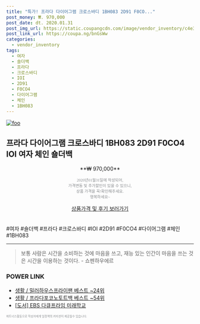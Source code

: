 ```yaml
--- 
title: "특가! 프라다 다이어그램 크로스바디 1BH083 2D91 F0CO..." 
post_money: ₩. 970,000 
post_date: dt. 2020.01.31 
post_img_url: https://static.coupangcdn.com/image/vendor_inventory/c4e3/f518125b3cc7e9b521e8467678ad9a61bf1d4afce5a82ce3a5f4cba82844.jpg 
post_link_url: https://coupa.ng/bnGsWw 
categories: 
  - vendor_inventory 
tags: 
  - 여자 
  - 숄더백 
  - 프라다 
  - 크로스바디 
  - IOI 
  - 2D91 
  - F0CO4 
  - 다이어그램 
  - 체인 
  - 1BH083 
--- 
```

[![foo](https://static.coupangcdn.com/image/vendor_inventory/c4e3/f518125b3cc7e9b521e8467678ad9a61bf1d4afce5a82ce3a5f4cba82844.jpg)](https://coupa.ng/bnGsWw) 

## 프라다 다이어그램 크로스바디 1BH083 2D91 F0CO4 IOI 여자 체인 숄더백 
<p style="text-align: center;">**₩ 970,000**</p> 
<p style="text-align: center;"><span style="color: #898c8f; font-family: Georgia,Times,serif; font-size: 0.75em;">2020년01월31일에 작성되어, <br>가격변동 및 추가할인이 있을 수 있으니,<br> 상품 가격을 꼭!확인해주세요.<br>행복하세요~</span> 
</p>	 
<div markdown="0" style="text-align: center;"><a href="https://coupa.ng/bnGsWw" class="btn btn--success">상품가격 및 후기 보러가기</a></div> 
<br><br> 
  #여자 #숄더백 #프라다 #크로스바디 #IOI #2D91 #F0CO4 #다이어그램 #체인 #1BH083 
<hr> 

> 보통 사람은 시간을 소비하는 것에 마음을 쓰고, 재능 있는 인간이 마음을 쓰는 것은 시간을 이용하는 것이다. - 쇼펜하우에르 


### POWER LINK

* <a href="https://blog.naver.com/santokki14/221777370285" target="_blank">생활 / 밀러하우스프라이팬 베스트 ~24위</a>
* <a href="https://blog.naver.com/santokki14/221783709395" target="_blank">생활 / 프라다포코노토트백 베스트 ~54위</a>
* <a href="https://blog.naver.com/santokki14/221781342649" target="_blank">[도서] EBS 다큐프라임 미래학교</a>

<span style="color: #898c8f; font-family: Georgia,Times,serif; font-size: 0.55em;">파트너스활동으로 작성자에게 일정액의 커미션이 제공될수 있습니다.</span> 
